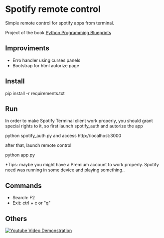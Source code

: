 
# Spotify remote control

Simple remote control for spotify apps from terminal.

Project of the book [Python Programming Blueprints](https://www.packtpub.com/mapt/book/application_development/9781786468161?utm_source=all%20updates&utm_campaign=a532fdc6a6-Mapt_new_title_releases_25_01_18&utm_medium=email&utm_term=0_c970747b22-a532fdc6a6-169822065&mc_cid=a532fdc6a6&mc_eid=b722ebf882)

## Improviments 
 - Erro handler using curses panels
 - Bootstrap for html autorize page

## Install

pip install -r requirements.txt

## Run

In order to make Spotify Terminal client work properly,  you should grant special rights to it, so first launch spotify_auth and autorize the 
app

python spotify_auth.py and access http://localhost:3000

after that, launch remote control

python app.py

*Tips: maybe you might have a Premium account to work properly. Spotify need was running in some device and playing something..

## Commands
 - Search: F2
 - Exit: ctrl + c or "q"

 ## Others

[![Youtube Video Demonstration](https://img.youtube.com/vi/YOUTUBE_VIDEO_ID_HERE/0.jpg)](https://www.youtube.com/watch?v=EfJIJ_9e8vQ)
